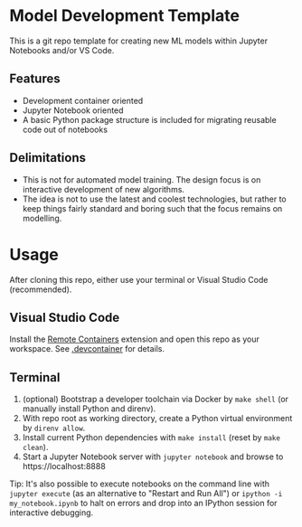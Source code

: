 # Model Development Template
This is a git repo template for creating new ML models within Jupyter Notebooks and/or VS Code.

## Features
- Development container oriented
- Jupyter Notebook oriented
- A basic Python package structure is included for migrating reusable code out of notebooks

## Delimitations
- This is not for automated model training. The design focus is on interactive development of new algorithms.
- The idea is not to use the latest and coolest technologies, but rather to keep things fairly standard and boring such that the focus remains on modelling.

# Usage
After cloning this repo, either use your terminal or Visual Studio Code (recommended).

## Visual Studio Code
Install the [Remote Containers](https://marketplace.visualstudio.com/items?itemName=ms-vscode-remote.remote-containers) extension and open this repo as your workspace. See [.devcontainer](.devcontainer) for details.

## Terminal
1. (optional) Bootstrap a developer toolchain via Docker by `make shell` (or manually install Python and direnv).
1. With repo root as working directory, create a Python virtual environment by `direnv allow`.
1. Install current Python dependencies with `make install` (reset by `make clean`).
1. Start a Jupyter Notebook server with `jupyter notebook` and browse to https://localhost:8888

Tip: It's also possible to execute notebooks on the command line with `jupyter execute` (as an alternative to "Restart and Run All") or `ipython -i my_notebook.ipynb` to halt on errors and drop into an IPython session for interactive debugging.
